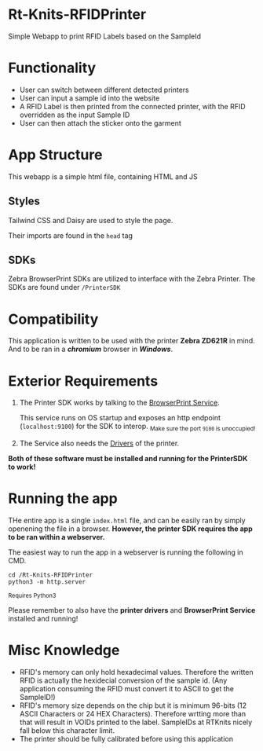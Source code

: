 # Rt-Knits-RFIDPrinter

Simple Webapp to print RFID Labels based on the SampleId

# Functionality

- User can switch between different detected printers
- User can input a sample id into the website
- A RFID Label is then printed from the connected printer, with the RFID overridden as the input Sample ID
- User can then attach the sticker onto the garment

# App Structure

This webapp is a simple html file, containing HTML and JS

## Styles

Tailwind CSS and Daisy are used to style the page.

Their imports are found in the `head` tag

## SDKs

Zebra BrowserPrint SDKs are utilized to interface with the Zebra Printer. The SDKs are found under `/PrinterSDK`

# Compatibility

This application is written to be used with the printer **Zebra ZD621R** in mind. And to be ran in a **_chromium_** browser in **_Windows_**.

# Exterior Requirements

1. The Printer SDK works by talking to the [BrowserPrint Service](https://www.zebra.com/us/en/support-downloads/printer-software/by-request-software.html).

   This service runs on OS startup and exposes an http endpoint (`localhost:9100`) for the SDK to interop.
   <sub>Make sure the port `9100` is unoccupied!</sub>

2. The Service also needs the [Drivers](https://www.zebra.com/us/en/support-downloads/printers/desktop/zd621.html) of the printer.

**Both of these software must be installed and running for the PrinterSDK to work!**

# Running the app

THe entire app is a single `index.html` file, and can be easily ran by simply openening the file in a browser. **However, the printer SDK requires the app to be ran within a webserver.**

The easiest way to run the app in a webserver is running the following in CMD.

```
cd /Rt-Knits-RFIDPrinter
python3 -m http.server
```

<sub>Requires Python3</sub>

Please remember to also have the **printer drivers** and **BrowserPrint Service** installed and running!

# Misc Knowledge

- RFID's memory can only hold hexadecimal values. Therefore the written RFID is actually the hexidecial conversion of the sample id. (Any application consuming the RFID must convert it to ASCII to get the SampleID!)
- RFID's memory size depends on the chip but it is minimum 96-bits (12 ASCII Characters or 24 HEX Characters). Therefore wrtting more than that will result in VOIDs printed to the label. SampleIDs at RTKnits nicely fall below this character limit.
- The printer should be fully calibrated before using this application
